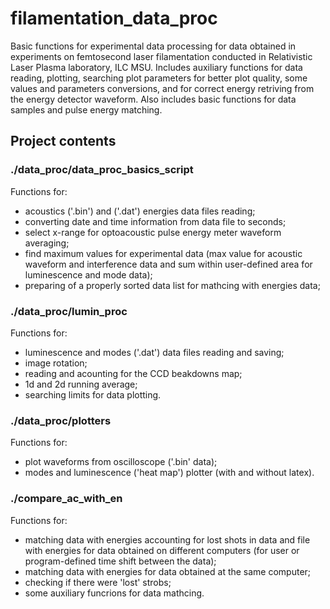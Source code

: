 # filamentation_data_proc
Basic functions for experimental data processing for data obtained in experiments on femtosecond laser filamentation conducted in Relativistic Laser Plasma laboratory, ILC MSU. Includes auxiliary functions for data reading, plotting, searching plot parameters for better plot quality, some values and parameters conversions, and for correct energy retriving from the energy detector waveform. Also includes basic functions for data samples and pulse energy matching. 

## Project contents
### ./data_proc/data_proc_basics_script
Functions for:
- acoustics ('.bin') and ('.dat') energies data files reading;
- converting date and time information from data file to seconds;
- select x-range for optoacoustic pulse energy meter waveform averaging;
- find maximum values for experimental data (max value for acoustic waveform and interference data and sum within user-defined area for luminescence and mode data);
- preparing of a properly sorted data list for mathcing with energies data;

### ./data_proc/lumin_proc
Functions for:
- luminescence and modes ('.dat') data files reading and saving;
- image rotation;
- reading and acounting for the CCD beakdowns map;
- 1d and 2d running average;
- searching limits for data plotting.

### ./data_proc/plotters
Functions for:
- plot waveforms from oscilloscope ('.bin' data);
- modes and luminescence ('heat map') plotter (with and without latex).

### ./compare_ac_with_en
Functions for:
- matching data with energies accounting for lost shots in data and file with energies for data obtained on different computers (for user or program-defined time shift between the data);
- matching data with energies for data obtained at the same computer;
- checking if there were 'lost' strobs;
- some auxiliary funcrions for data mathcing.
